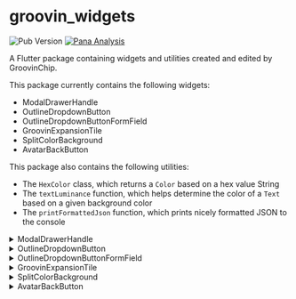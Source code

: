 # groovin_widgets
![Pub Version](https://img.shields.io/pub/v/groovin_widgets?style=plastic)
[![Pana Analysis](https://github.com/GroovinChip/groovin_widgets/actions/workflows/main.yml/badge.svg)](https://github.com/GroovinChip/groovin_widgets/actions/workflows/main.yml)

A Flutter package containing widgets and utilities created and edited by GroovinChip.

This package currently contains the following widgets:
- ModalDrawerHandle
- OutlineDropdownButton
- OutlineDropdownButtonFormField
- GroovinExpansionTile
- SplitColorBackground
- AvatarBackButton

This package also contains the following utilities:
- The `HexColor` class, which returns a `Color` based on a hex value String
- The `textLuminance` function, which helps determine the color of a `Text` based on a given background color
- The `printFormattedJson` function, which prints nicely formatted JSON to the console

<details>
<summary>ModalDrawerHandle</summary>
ModalDrawerHandle allows you to add a highly customizable drawer handle widget to your modalBottomSheets.

Sample image:

![Alt Text](https://i.imgur.com/wEP5AMQ.png)

Full image gallery: https://imgur.com/gallery/zf6NriP

YouTube video walkthrough: https://www.youtube.com/watch?v=VF-zR9ougi8&feature=youtu.be

Every aspect of the drawer handle can be customized:
- color
- height
- width
- the MainAxisAlignment of the Row it sits in
- the BorderRadius of all four corners

The recommended use of this widget is within the showModalBottomSheet builder.

The ideal use in this case is to return a Container that returns a Column, and the ModalDrawerHandle widget should be the first widget in the Column. I personally wrap the ModalDrawerHandle with a Padding that has a const EdgeInsets.all(8.0). Below is an example of this:

```
showModalBottomSheet(
  context: context,
  shape: RoundedRectangleBorder(
    borderRadius: BorderRadius.only(
      topLeft: Radius.circular(8),
      topRight: Radius.circular(8),
    ),
  ),
  builder: (builder) {
    return Container(
	  child: Column(
	    mainAxisSize: MainAxisSize.min,
	    children: <Widget>[
		  Padding(
		    padding: const EdgeInsets.all(8.0),
		    child: ModalDrawerHandle(),
		  ),
	    ],
	  ),
    );
  },
);
```

By default, the ModalDrawerHandle is initialized with the following properties:
```
  ModalDrawerHandle({
    this.handleRowAlignment = MainAxisAlignment.center,
    this.handleHeight = 5.0,
    this.handleWidth = 25.0,
    Color handleColor,
    this.handleBorderRadius = const BorderRadius.all(Radius.circular(10.0))
  }):
     this.handleColor = handleColor ?? Colors.grey[300];
```

As such, developers can pass in any or all of their own custom values to the constructor as they choose.
</details>

<details>
<summary>OutlineDropdownButton</summary>
OutlineDropdownButton is a standard DropdownButton with one additional feature: the ability to wrap it in a border.
Every property that you'd expect to customize about a DropdownButton is available to the developer, and the InputDecoration
that the OutlineDropdownButton uses is also fully customizable.

By default, OutlineDropdownButton is initialized with the following properties:

```
  OutlineDropdownButton({
    this.inputDecoration = const InputDecoration(
      border: OutlineInputBorder(),
      contentPadding: EdgeInsets.all(8.0),
    ),
    this.disabledHint,
    this.elevation = 8, // the default value per the source
    this.hint,
    this.iconSize = 24.0, // the default value per the source
    this.isDense = false, // the default value per the source
    this.isExpanded = true, // here I deviate from the source because this property is great
    this.items,
    this.onChanged,
    this.style,
    this.value,
  });
```

A default OutlineDropdownButton will look as follows:

![Alt Text](https://i.imgur.com/7Hjg3YJ.png)
</details>

<details>
<summary>OutlineDropdownButtonFormField</summary>
OutlineDropdownButtonFormField is similar to OutlineDropdownButton but is optimized for
Forms. The additional properties are:

```
final List<DropdownMenuItem<T>> items;
final ValueChanged<T> onChanged;
final FormFieldValidator<T> validator;
final FormFieldSetter<T> onSaved;
```

This widget builds the InputDecoration explicitly in the widget rather than the constructor due to
form validation limitations. However, the decoration is open for customization.
</details>

<details>
<summary>GroovinExpansionTile</summary>
This widget is a modified Expansion tile that allows for more customization over its appearance.
You can customize the BoxDecoration of the ExpansionTile so you can remove the lines that appear
above and below it when expanded, and so on.

ExpansionTile builds a ListTile for the user to tap on; GroovinExpansionTile builds a custom
ListTile so that you can add a subtitle and adjust the border radius of the InkWell the tile is
contained in.

As of version 1.2.1 of this library, this widget's default trailing icon will have a set color of
Colors.grey. This icon color is open to customization via the parameter `defaultTrailingIconColor`.

Example images:
- Wrapped in Material with 2.0 elevation, not expanded:
![Alt text](https://i.imgur.com/UoBiGbt.png)
- Wrapped Material with 2.0 elevation, expanded:
![Alt text](https://i.imgur.com/axrlXGB.png)
- Wrapped Material with 2.0 elevation, expanded, showing InkWell with topRight and topLeft radius:
![Alt text](https://i.imgur.com/JiwvY2H.png)
</details>

<details>
<summary>SplitColorBackground</summary>
This widget enables the replication of designs seen on dribbble, uplabs, and other
design websites that show a header section with one background color, a body section with
a different background color, and rounded corners on the top of the body section.

An example of what this looks like is as follows, taken from the example project included
in this repository:

![Alt text](https://i.imgur.com/kTqDAIv.jpg)

This widget operates as a Scaffold who's body is a Column with two Flexible widgets to represent
the header and the body. Various Scaffold properties are exposed to the developer. If you would like 
more of the Scaffold properties opened up to customization, please file an issue on GitHub and 
send me an additional email or tweet.

The widget contains the following properties:
```
/// Represents the flex property of the Flexible containing the header widget. Defaults to 1.
final int headerFlex;
/// Represents the Widget that will be used as the header
final Widget header;
/// Represents the color for the header widget
final Color headerColor;
/// Represents the flex property of the Flexible containing the body widget. Defaults to 4.
final int bodyFlex;
/// Represents the Widget that will be used as the body
final Widget body;
/// Represents the corner radius for the top left corner of the body
final double topLeftCornerRadius;
/// Represents the corner radius for the top right corner of the body
final double topRightCornerRadius;
/// Represents the color for the body widget
final Color bodyColor;
/// The Scaffold appBar is available for optional use.
final AppBar appBar;
/// The Scaffold FloatingActionButton is available for optional use.
final FloatingActionButton floatingActionButton;
/// The Scaffold FloatingActionButtonLocation is available for optional use.
final FloatingActionButtonLocation floatingActionButtonLocation;
/// The Scaffold BottomNavigationBar is available for optional use.
final BottomNavigationBar bottomNavigationBar;
```
</details>

<details>
<summary>AvatarBackButton</summary>
This widget creates a back button with a user Avatar next to it, like WhatsApp does.
Given that user avatar's generally are retrieved via network calls this widget takes a String URL as the avatar and
passes it to a NetworkImage widget.

Screenshots:
![Alt text](https://i.imgur.com/QPVe1V2.png)
![Alt text](https://i.imgur.com/N5hP4Wd.png)
</details>
